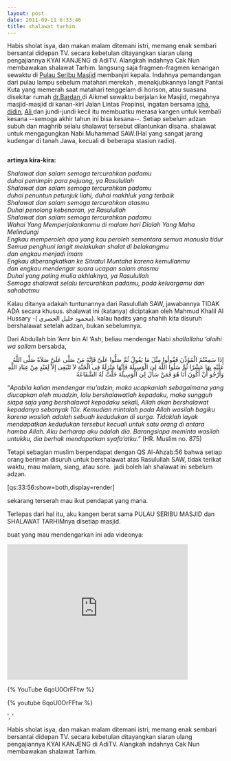 ```yaml
---
layout: post
date: 2011-09-11 6:33:46
title: shalawat tarhim
---
```


Habis sholat isya, dan makan malam ditemani istri, memang enak sembari bersantai didepan TV. secara kebetulan ditayangkan siaran ulang pengajiannya KYAI KANJENG di AdiTV. Alangkah indahnya Cak Nun membawakan shalawat Tarhim. langsung saja fragmen-fragmen kenangan sewaktu di <a href="https://a-amir.web.ugm.ac.id/content/mosque">Pulau Seribu Masjid</a> membanjiri kepala.&nbsp;Indahnya pemandangan dari pulau lampu sebelum matahari merekah , menakjubkannya langit Pantai Kuta yang memerah saat matahari tenggelam di horison, atau suasana disekitar rumah <a href="https://www.facebook.com/bardansalim">dr.Bardan </a>di Aikmel sewaktu berjalan ke Masjid, megahnya masjid-masjid di kanan-kiri Jalan Lintas Propinsi, ingatan bersama <a href="https://www.facebook.com/profile.php?id=100000272565286">icha</a>, <a href="https://www.facebook.com/septarahmadi">didin</a>, <a href="https://www.facebook.com/profile.php?id=100001632797573">Ali </a>dan jundi-jundi kecil itu membuatku merasa kangen untuk kembali kesana --semoga akhir tahun ini bisa kesana--. Setiap sebelum adzan subuh dan maghrib selalu shalawat tersebut dilantunkan disana. shalawat untuk mengagungkan Nabi Muhammad SAW.(Hal yang sangat jarang kudengar di tanah Jawa, kecuali di beberapa stasiun radio).</p><p class="rtecenter"> <a href="https://3.bp.blogspot.com/_10EieQhmAls/TUutnDahTNI/AAAAAAAAAQE/pQoeGis76hQ/s1600/Tarkhim+Subuh+2.jpg"><img alt="" src="https://kajianislam.files.wordpress.com/2011/02/tarkhim-subuh-11.jpg" /></a></p><p class="rteleft"> <strong>artinya kira-kira:</strong></p><p> <em>Shalawat dan salam semoga tercurahkan padamu<br /> duhai pemimpin para pejuang, ya Rasulullah<br /> Shalawat dan salam semoga tercurahkan padamu<br /> duhai penuntun petunjuk Ilahi, duhai makhluk yang terbaik<br /> Shalawat dan salam semoga tercurahkan atasmu<br /> Duhai penolong kebenaran, ya Rasulullah<br /> Shalawat dan salam semoga tercurahkan padamu<br /> Wahai Yang Memperjalankanmu di malam hari Dialah Yang Maha Melindungi<br /> Engkau memperoleh apa yang kau peroleh sementara semua manusia tidur<br /> Semua penghuni langit melakukan shalat di belakangmu<br /> dan engkau menjadi imam<br /> Engkau diberangkatkan ke Sitratul Muntaha karena kemulianmu<br /> dan engkau mendengar suara ucapan salam atasmu<br /> Duhai yang paling mulia akhlaknya, ya Rasulullah<br /> Semoga shalawat selalu tercurahkan padamu, pada keluargamu dan sahabatmu</em></p><p class="rtejustify"> Kalau ditanya adakah tuntunannya dari Rasulullah SAW, jawabannya TIDAK ADA secara khusus. shalawat ini (katanya) diciptakan oleh Mahmud Khalil Al Hussary<span class="l"> -( محمود خليل الحصري</span>). kalau hadits yang shahih kita disuruh bershalawat setelah adzan, bukan sebelumnya.</p><p class="rtejustify"> Dari Abdullah bin &lsquo;Amr bin Al &lsquo;Ash, beliau mendengar Nabi <em>shallallahu &lsquo;alaihi wa sallam</em> bersabda,</p><p class="rtejustify" dir="RTL"> <span><span>إِذَا سَمِعْتُمُ الْمُؤَذِّنَ فَقُولُوا مِثْلَ مَا يَقُولُ ثُمَّ صَلُّوا عَلَىَّ فَإِنَّهُ مَنْ صَلَّى عَلَىَّ صَلاَةً صَلَّى اللَّهُ عَلَيْهِ بِهَا عَشْرًا ثُمَّ سَلُوا اللَّهَ لِىَ الْوَسِيلَةَ فَإِنَّهَا مَنْزِلَةٌ فِى الْجَنَّةِ لاَ تَنْبَغِى إِلاَّ لِعَبْدٍ مِنْ عِبَادِ اللَّهِ وَأَرْجُو أَنْ أَكُونَ أَنَا هُوَ فَمَنْ سَأَلَ لِىَ الْوَسِيلَةَ حَلَّتْ لَهُ الشَّفَاعَةُ</span></span></p><p class="rtejustify"> &ldquo;<em>Apabila kalian mendengar mu&rsquo;adzin, maka ucapkanlah sebagaimana yang diucapkan oleh muadzin, <span>lalu bershalawatlah kepadaku</span>, maka sungguh siapa saja yang bershalawat kepadaku sekali, Allah akan bershalawat kepadanya sebanyak 10x. Kemudian mintalah pada Allah wasilah bagiku karena wasilah adalah sebuah kedudukan di surga. Tidaklah layak mendapatkan kedudukan tersebut kecuali untuk satu orang di antara hamba Allah. Aku berharap aku adalah dia. Barangsiapa meminta wasilah untukku, dia berhak mendapatkan syafa&rsquo;atku</em>.&rdquo; (HR. Muslim no. 875)</p><p class="rtejustify"> Tetapi sebagian muslim berpendapat dengan QS Al-Ahzab:56 bahwa setiap orang beriman disuruh untuk bershalawat atas Rasulullah SAW, tidak terikat waktu, mau malam, siang, atau sore.&nbsp; jadi boleh lah shalawat ini sebelum adzan.</p><p class="rtejustify"> [qs:33:56:show=both,display=render]</p><p class="rtejustify"> sekarang terserah mau ikut pendapat yang mana.</p><p class="rtejustify"> Terlepas dari hal itu, aku kangen berat sama PULAU SERIBU MASJID dan SHALAWAT TARHIMnya disetiap masjid.</p><p class="rtejustify"> buat yang mau mendengarkan ini ada videonya:</p><iframe width="420" height="315" src="https://www.youtube.com/embed/6qoU0OrFFtw" frameborder="0" allowfullscreen></iframe>
<p class="rtejustify"> {% YouTube 6qoU0OrFFtw %} </p><p class="rtejustify"> {% youtube 6qoU0OrFFtw %} </p>', '<p class="rtejustify">Habis sholat isya, dan makan malam ditemani istri, memang enak sembari bersantai didepan TV. secara kebetulan ditayangkan siaran ulang pengajiannya KYAI KANJENG di AdiTV. Alangkah indahnya Cak Nun membawakan shalawat Tarhim.
